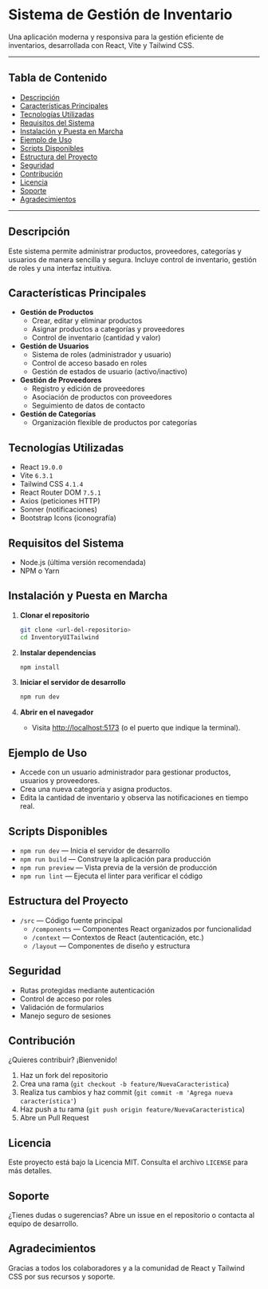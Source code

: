 # Sistema de Gestión de Inventario

Una aplicación moderna y responsiva para la gestión eficiente de inventarios, desarrollada con React, Vite y Tailwind CSS.

---

## Tabla de Contenido

- [Descripción](#descripción)
- [Características Principales](#características-principales)
- [Tecnologías Utilizadas](#tecnologías-utilizadas)
- [Requisitos del Sistema](#requisitos-del-sistema)
- [Instalación y Puesta en Marcha](#instalación-y-puesta-en-marcha)
- [Ejemplo de Uso](#ejemplo-de-uso)
- [Scripts Disponibles](#scripts-disponibles)
- [Estructura del Proyecto](#estructura-del-proyecto)
- [Seguridad](#seguridad)
- [Contribución](#contribución)
- [Licencia](#licencia)
- [Soporte](#soporte)
- [Agradecimientos](#agradecimientos)

---

## Descripción

Este sistema permite administrar productos, proveedores, categorías y usuarios de manera sencilla y segura. Incluye control de inventario, gestión de roles y una interfaz intuitiva.

## Características Principales

- **Gestión de Productos**
  - Crear, editar y eliminar productos
  - Asignar productos a categorías y proveedores
  - Control de inventario (cantidad y valor)
- **Gestión de Usuarios**
  - Sistema de roles (administrador y usuario)
  - Control de acceso basado en roles
  - Gestión de estados de usuario (activo/inactivo)
- **Gestión de Proveedores**
  - Registro y edición de proveedores
  - Asociación de productos con proveedores
  - Seguimiento de datos de contacto
- **Gestión de Categorías**
  - Organización flexible de productos por categorías

## Tecnologías Utilizadas

- React `19.0.0`
- Vite `6.3.1`
- Tailwind CSS `4.1.4`
- React Router DOM `7.5.1`
- Axios (peticiones HTTP)
- Sonner (notificaciones)
- Bootstrap Icons (iconografía)

## Requisitos del Sistema

- Node.js (última versión recomendada)
- NPM o Yarn

## Instalación y Puesta en Marcha

1. **Clonar el repositorio**
   ```bash
   git clone <url-del-repositorio>
   cd InventoryUITailwind
   ```

2. **Instalar dependencias**
   ```bash
   npm install
   ```

3. **Iniciar el servidor de desarrollo**
   ```bash
   npm run dev
   ```

4. **Abrir en el navegador**
   - Visita [http://localhost:5173](http://localhost:5173) (o el puerto que indique la terminal).

## Ejemplo de Uso

- Accede con un usuario administrador para gestionar productos, usuarios y proveedores.
- Crea una nueva categoría y asigna productos.
- Edita la cantidad de inventario y observa las notificaciones en tiempo real.

## Scripts Disponibles

- `npm run dev` — Inicia el servidor de desarrollo
- `npm run build` — Construye la aplicación para producción
- `npm run preview` — Vista previa de la versión de producción
- `npm run lint` — Ejecuta el linter para verificar el código

## Estructura del Proyecto

- `/src` — Código fuente principal
  - `/components` — Componentes React organizados por funcionalidad
  - `/context` — Contextos de React (autenticación, etc.)
  - `/layout` — Componentes de diseño y estructura

## Seguridad

- Rutas protegidas mediante autenticación
- Control de acceso por roles
- Validación de formularios
- Manejo seguro de sesiones

## Contribución

¿Quieres contribuir? ¡Bienvenido!
1. Haz un fork del repositorio
2. Crea una rama (`git checkout -b feature/NuevaCaracteristica`)
3. Realiza tus cambios y haz commit (`git commit -m 'Agrega nueva característica'`)
4. Haz push a tu rama (`git push origin feature/NuevaCaracteristica`)
5. Abre un Pull Request

## Licencia

Este proyecto está bajo la Licencia MIT. Consulta el archivo `LICENSE` para más detalles.

## Soporte

¿Tienes dudas o sugerencias? Abre un issue en el repositorio o contacta al equipo de desarrollo.

## Agradecimientos

Gracias a todos los colaboradores y a la comunidad de React y Tailwind CSS por sus recursos y soporte.

